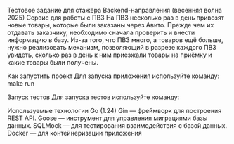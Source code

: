 Тестовое задание для стажёра Backend-направления (весенняя волна 2025)
Сервис для работы с ПВЗ
На ПВЗ несколько раз в день привозят новые товары, которые были заказаны через Авито.
Прежде чем их отдавать заказчику, необходимо сначала проверить и внести информацию в базу.
Из-за того, что ПВЗ много, а товаров ещё больше, нужно реализовать механизм, позволяющий в разрезе каждого ПВЗ увидеть,
сколько раз в день к ним приезжали товары на приёмку и какие товары были получены.

Как запустить проект
Для запуска приложения используйте команду:
make run

Запуск тестов
Для запуска тестов используйте команду:

Используемые технологии
Go (1.24)
Gin — фреймворк для построения REST API.
Goose — инструмент для управления миграциями базы данных.
SQLMock — для тестирования взаимодействия с базой данных.
Docker — для контейнеризации приложения
